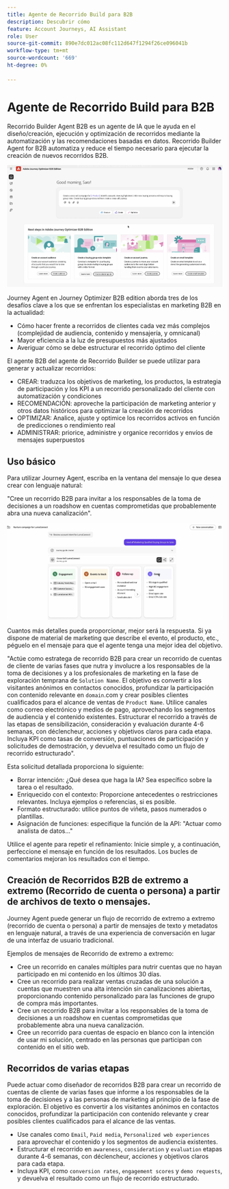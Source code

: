 ```yaml
---
title: Agente de Recorrido Build para B2B
description: Descubrir cómo
feature: Account Journeys, AI Assistant
role: User
source-git-commit: 890e7dc012ac08fc112d647f1294f26ce096041b
workflow-type: tm+mt
source-wordcount: '669'
ht-degree: 0%

---
```


# Agente de Recorrido Build para B2B

Recorrido Builder Agent B2B es un agente de IA que le ayuda en el diseño/creación, ejecución y optimización de recorridos mediante la automatización y las recomendaciones basadas en datos. Recorrido Builder Agent for B2B automatiza y reduce el tiempo necesario para ejecutar la creación de nuevos recorridos B2B.

![Mensaje B2B Del Agente De Recorrido Builder](assets/journey-agent-prompt.png)

Journey Agent en Journey Optimizer B2B edition aborda tres de los desafíos clave a los que se enfrentan los especialistas en marketing B2B en la actualidad:

* Cómo hacer frente a recorridos de clientes cada vez más complejos (complejidad de audiencia, contenido y mensajería, y omnicanal)
* Mayor eficiencia a la luz de presupuestos más ajustados
* Averiguar cómo se debe estructurar el recorrido óptimo del cliente

El agente B2B del agente de Recorrido Builder se puede utilizar para generar y actualizar recorridos:

* CREAR: traduzca los objetivos de marketing, los productos, la estrategia de participación y los KPI a un recorrido personalizado del cliente con automatización y condiciones
* RECOMENDACIÓN: aproveche la participación de marketing anterior y otros datos históricos para optimizar la creación de recorridos
* OPTIMIZAR: Analice, ajuste y optimice los recorridos activos en función de predicciones o rendimiento real
* ADMINISTRAR: priorice, administre y organice recorridos y envíos de mensajes superpuestos

## Uso básico

Para utilizar Journey Agent, escriba en la ventana del mensaje lo que desea crear con lenguaje natural:

&quot;Cree un recorrido B2B para invitar a los responsables de la toma de decisiones a un roadshow en cuentas comprometidas que probablemente abra una nueva canalización&quot;.

![Mensaje B2B Del Agente De Recorrido Builder](assets/journey-agent-tasks.png)

Cuantos más detalles pueda proporcionar, mejor será la respuesta. Si ya dispone de material de marketing que describe el evento, el producto, etc., péguelo en el mensaje para que el agente tenga una mejor idea del objetivo.

&quot;Actúe como estratega de recorrido B2B para crear un recorrido de cuentas de cliente de varias fases que nutra y involucre a los responsables de la toma de decisiones y a los profesionales de marketing en la fase de exploración temprana de `Solution Name`. El objetivo es convertir a los visitantes anónimos en contactos conocidos, profundizar la participación con contenido relevante en `domain`.com y crear posibles clientes cualificados para el alcance de ventas de `Product Name`. Utilice canales como correo electrónico y medios de pago, aprovechando los segmentos de audiencia y el contenido existentes. Estructurar el recorrido a través de las etapas de sensibilización, consideración y evaluación durante 4-6 semanas, con déclencheur, acciones y objetivos claros para cada etapa. Incluya KPI como tasas de conversión, puntuaciones de participación y solicitudes de demostración, y devuelva el resultado como un flujo de recorrido estructurado&quot;.

Esta solicitud detallada proporciona lo siguiente:

* Borrar intención: ¿Qué desea que haga la IA? Sea específico sobre la tarea o el resultado.
* Enriquecido con el contexto: Proporcione antecedentes o restricciones relevantes. Incluya ejemplos o referencias, si es posible.
* Formato estructurado: utilice puntos de viñeta, pasos numerados o plantillas.
* Asignación de funciones: especifique la función de la API: &quot;Actuar como analista de datos...&quot;

Utilice el agente para repetir el refinamiento: Inicie simple y, a continuación, perfeccione el mensaje en función de los resultados. Los bucles de comentarios mejoran los resultados con el tiempo.

## Creación de Recorridos B2B de extremo a extremo (Recorrido de cuenta o persona) a partir de archivos de texto o mensajes.

Journey Agent puede generar un flujo de recorrido de extremo a extremo (recorrido de cuenta o persona) a partir de mensajes de texto y metadatos en lenguaje natural, a través de una experiencia de conversación en lugar de una interfaz de usuario tradicional.

Ejemplos de mensajes de Recorrido de extremo a extremo:

* Cree un recorrido en canales múltiples para nutrir cuentas que no hayan participado en mi contenido en los últimos 30 días.
* Cree un recorrido para realizar ventas cruzadas de una solución a cuentas que muestren una alta intención sin canalizaciones abiertas, proporcionando contenido personalizado para las funciones de grupo de compra más importantes.
* Cree un recorrido B2B para invitar a los responsables de la toma de decisiones a un roadshow en cuentas comprometidas que probablemente abra una nueva canalización.
* Cree un recorrido para cuentas de espacio en blanco con la intención de usar mi solución, centrado en las personas que participan con contenido en el sitio web.

## Recorridos de varias etapas

Puede actuar como diseñador de recorridos B2B para crear un recorrido de cuentas de cliente de varias fases que informe a los responsables de la toma de decisiones y a las personas de marketing al principio de la fase de exploración.
El objetivo es convertir a los visitantes anónimos en contactos conocidos, profundizar la participación con contenido relevante y crear posibles clientes cualificados para el alcance de las ventas.

* Use canales como `Email`, `Paid media`, `Personalized web experiences` para aprovechar el contenido y los segmentos de audiencia existentes.
* Estructurar el recorrido en `awareness`, `consideration` y `evaluation` etapas durante 4-6 semanas, con déclencheur, acciones y objetivos claros para cada etapa.
* Incluya KPI, como `conversion rates`, `engagement scores` y `demo requests`, y devuelva el resultado como un flujo de recorrido estructurado.
